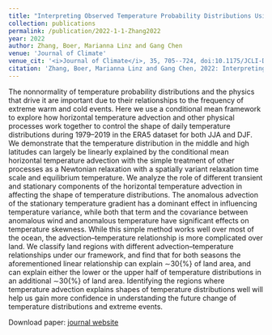 ```yaml
---
title: "Interpreting Observed Temperature Probability Distributions Using a Relationship between Temperature and Temperature Advection"
collection: publications
permalink: /publication/2022-1-1-Zhang2022
year: 2022
author: Zhang, Boer, Marianna Linz and Gang Chen
venue: 'Journal of Climate'
venue_cit: '<i>Journal of Climate</i>, 35, 705--724, doi:10.1175/JCLI-D-20-0920.1.'
citation: 'Zhang, Boer, Marianna Linz and Gang Chen, 2022: Interpreting Observed Temperature Probability Distributions Using a Relationship between Temperature and Temperature Advection, <i>Journal of Climate</i>, 35, 705--724, doi:10.1175/JCLI-D-20-0920.1.'
---
```

The nonnormality of temperature probability distributions and the physics that drive it are important due to their relationships to the frequency of extreme warm and cold events. Here we use a conditional mean framework to explore how horizontal temperature advection and other physical processes work together to control the shape of daily temperature distributions during 1979–2019 in the ERA5 dataset for both JJA and DJF. We demonstrate that the temperature distribution in the middle and high latitudes can largely be linearly explained by the conditional mean horizontal temperature advection with the simple treatment of other processes as a Newtonian relaxation with a spatially variant relaxation time scale and equilibrium temperature. We analyze the role of different transient and stationary components of the horizontal temperature advection in affecting the shape of temperature distributions. The anomalous advection of the stationary temperature gradient has a dominant effect in influencing temperature variance, while both that term and the covariance between anomalous wind and anomalous temperature have significant effects on temperature skewness. While this simple method works well over most of the ocean, the advection–temperature relationship is more complicated over land. We classify land regions with different advection–temperature relationships under our framework, and find that for both seasons the aforementioned linear relationship can explain ∼30{\%} of land area, and can explain either the lower or the upper half of temperature distributions in an additional ∼30{\%} of land area. Identifying the regions where temperature advection explains shapes of temperature distributions well will help us gain more confidence in understanding the future change of temperature distributions and extreme events.

Download paper: [journal website](https://journals.ametsoc.org/view/journals/clim/35/2/JCLI-D-20-0920.1.xml)
